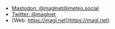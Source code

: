 * [Mastodon: @maglnet@meteo.social](https://meteo.social/@maglnet)
* [Twitter: @maglnet](https://twitter.com/maglnet)
* [Web: https://magl.net](https://magl.net)

<!--
**maglnet/maglnet** is a ✨ _special_ ✨ repository because its `README.md` (this file) appears on your GitHub profile.

Here are some ideas to get you started:

- 🔭 I’m currently working on ...
- 🌱 I’m currently learning ...
- 👯 I’m looking to collaborate on ...
- 🤔 I’m looking for help with ...
- 💬 Ask me about ...
- 📫 How to reach me: ...
- 😄 Pronouns: ...
- ⚡ Fun fact: ...
-->
